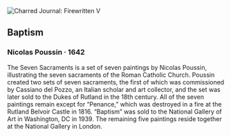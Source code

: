 <div class="artwork-of-the-day">
  <div class="container">
    <div class="img-wrapper">
      <img
        src="https://uploads3.wikiart.org/images/nicolas-poussin/sacrament-of-baptism-1642.jpg!Large.jpg"
        alt="Charred Journal: Firewritten V" />
    </div>
    <div class="artwork-detail">
      <div class="artwork-origin"> 
        <h2 class="artwork-name">Baptism</h2>
        <h3 class="artist">
          Nicolas Poussin
                    ·  1642
        </h3>
      </div>
      <p class="description">
        <span class="artwork-description-text ng-binding" ng-bind-html="viewModel.ArtworkOfTheDay.Description | unsafe">The Seven Sacraments is a set of seven paintings by Nicolas Poussin, illustrating the seven sacraments of the Roman Catholic Church. Poussin created two sets of seven sacraments, the first of which was commissioned by Cassiano del Pozzo, an Italian scholar and art collector, and the set was later sold to the Dukes of Rutland in the 18th century. All of the seven paintings remain except for “Penance,” which was destroyed in a fire at the Rutland Belvoir Castle in 1816. “Baptism” was sold to the National Gallery of Art in Washington, DC in 1939. The remaining five paintings reside together at the National Gallery in London.</span>
                        <div class="text-shadow-container" ng-show="showShadow" style=""></div>
      </p>
    </div>
  </div>

</div>
